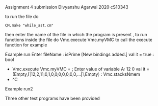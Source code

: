 Assignment 4 submission 
Divyanshu Agarwal 2020 cS10343

to run the file do 
```
CM.make "while_ast.cm"

```

then enter the name of the file in which the program is present 
, 
to run functions inside the file do 
Vmc.execute Vmc.myVMC to call the execute function for example

Example run 
    Enter fileName : isPrime
[New bindings added.]
val it = true : bool
- Vmc.execute Vmc.myVMC
= ;
Enter value of variable A: 12
0
val it = (Empty,[|12,2,11,0,1,0,0,0,0,0,0,0,...|],Empty) : Vmc.stacksNmem
- ^C

Example run2



Three other test programs have been provided 